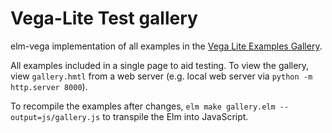 # Vega-Lite Test gallery

elm-vega implementation of all examples in the [Vega Lite Examples Gallery](https://vega.github.io/vega-lite/examples).

All examples included in a single page to aid testing. To view the gallery, view `gallery.hmtl` from a web server (e.g. local web server via `python -m http.server 8000`).

To recompile the examples after changes, `elm make gallery.elm --output=js/gallery.js` to transpile the Elm into JavaScript.
